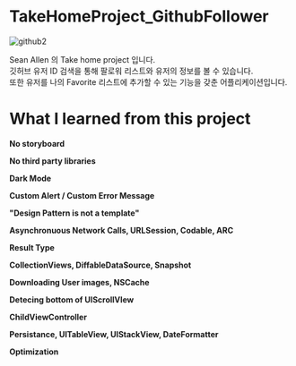 # TakeHomeProject_GithubFollower
![github2](https://user-images.githubusercontent.com/61834038/121122236-09afe180-c85c-11eb-9dfd-e58b57c1b39f.png)

  Sean Allen 의 Take home project 입니다.   
  깃허브 유저 ID 검색을 통해 팔로워 리스트와 유저의 정보를 볼 수 있습니다.  
  또한 유저를 나의 Favorite 리스트에 추가할 수 있는 기능을 갖춘 어플리케이션입니다.

# What I learned from this project

**No storyboard**
 

**No third party libraries**
 

**Dark Mode**
 

**Custom Alert / Custom Error Message**
 

**"Design Pattern is not a template"**
 

**Asynchronuous Network Calls, URLSession, Codable, ARC**
  

**Result Type**
 

**CollectionViews, DiffableDataSource, Snapshot**
  

**Downloading User images, NSCache**
 

**Detecing bottom of UIScrollVIew**
 

**ChildViewController**
 

**Persistance, UITableView, UIStackView, DateFormatter**


**Optimization**
 
